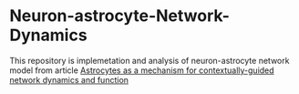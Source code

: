 # Neuron-astrocyte-Network-Dynamics

This repository is implemetation and analysis of neuron-astrocyte network model from article [Astrocytes as a mechanism for contextually-guided network dynamics and function](https://journals.plos.org/ploscompbiol/article?id=10.1371/journal.pcbi.1012186)
